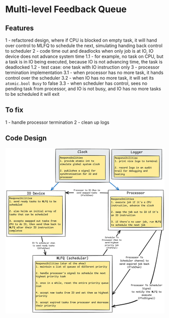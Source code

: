 # Multi-level Feedback Queue

## Features
1 - refactored design, where if CPU is blocked on empty task, it will hand over control to MLFQ to schedule the next, simulating handing back control to scheduler
2 - code time out and deadlocks when only job is at IO, IO device does not advance system time
    1.1 - for example, no task on CPU, but a task is in IO being executed, because IO is not advancing time, the task is deadlocked
    1.2 - test case: one task with IO instruction only
3 - processor termination implementation
    3.1 - when processor has no more task, it hands control over the scheduler
    3.2 - when IO has no more task, it will set its `atomic.bool Busy` to false
    3.3 - when scheduler has control, sees no pending task from processor, and IO is not busy, and IO has no more tasks to be scheduled it will exit

## To fix
1 - handle processor termination
2 - clean up logs

## Code Design
![](MLFQ_golang_design.png)



